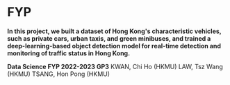 # FYP

__In this project, we built a dataset of Hong Kong's characteristic vehicles, such as private cars, urban taxis, and green minibuses, and trained a deep-learning-based object detection model for real-time detection and monitoring of traffic status in Hong Kong.__

__Data Science FYP 2022-2023 GP3__
KWAN, Chi Ho (HKMU)
LAW, Tsz Wang (HKMU)
TSANG, Hon Pong (HKMU)
